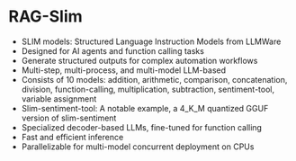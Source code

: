 # RAG-Slim

- SLIM models: Structured Language Instruction Models from LLMWare
- Designed for AI agents and function calling tasks
- Generate structured outputs for complex automation workflows
- Multi-step, multi-process, and multi-model LLM-based
- Consists of 10 models: addition, arithmetic, comparison, concatenation, division, function-calling, multiplication, subtraction, sentiment-tool, variable assignment
- Slim-sentiment-tool: A notable example, a 4_K_M quantized GGUF version of slim-sentiment
- Specialized decoder-based LLMs, fine-tuned for function calling
- Fast and efficient inference
- Parallelizable for multi-model concurrent deployment on CPUs
